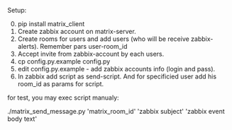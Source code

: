 Setup:

0. pip install matrix_client
1. Create zabbix account on matrix-server.
2. Create rooms for users and add users (who will be receive zabbix-alerts). Remember pars user-room_id
3. Accept invite from zabbix-account by each users.
4. cp config.py.example config.py
5. edit config.py.example - add zabbix accounts info (login and pass).
6. In zabbix add script as send-script. And for specificied user add his room_id as params for script.

for test, you may exec script manualy:

  ./matrix_send_message.py 'matrix_room_id' 'zabbix subject' 'zabbix event body text'

